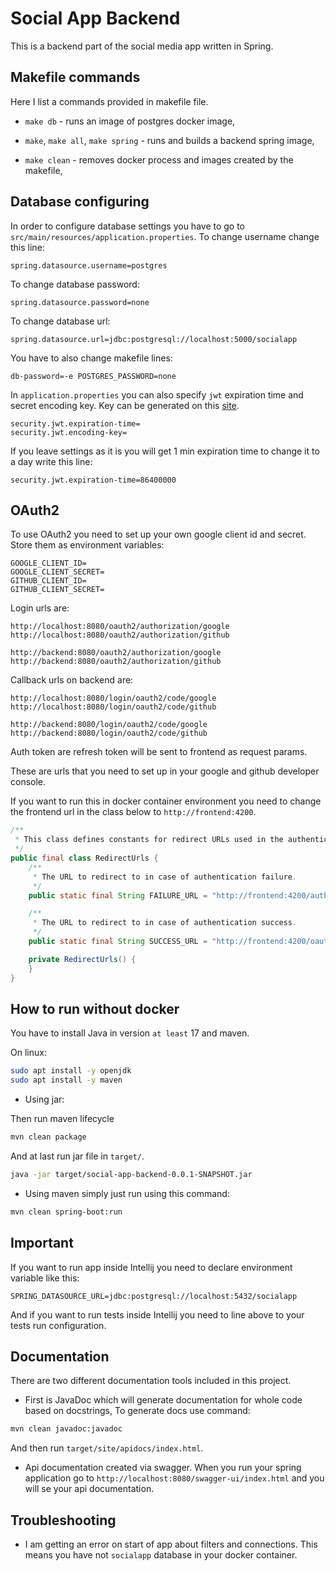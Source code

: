 # Social App Backend

This is a backend part of the social media app written in Spring.

## Makefile commands

Here I list a commands provided in makefile file.

* `make db` - runs an image of postgres docker image,

* `make`, `make all`, `make spring` - runs and builds a backend spring image,

* `make clean` - removes docker process and images created by the makefile,

## Database configuring

In order to configure database settings you have to go to `src/main/resources/application.properties`.
To change username change this line:

```properties
spring.datasource.username=postgres
```

To change database password:

```properties
spring.datasource.password=none
```

To change database url:

```properties
spring.datasource.url=jdbc:postgresql://localhost:5000/socialapp
```

You have to also change makefile lines:

```properties
db-password=-e POSTGRES_PASSWORD=none
```

In `application.properties` you can also specify `jwt` expiration time and secret encoding key.
Key can be generated on this [site](https://www.allkeysgenerator.com/).

```properties
security.jwt.expiration-time=
security.jwt.encoding-key=
```

If you leave settings as it is you will get 1 min expiration time to change it to a day write this line:

```properties
security.jwt.expiration-time=86400000
```

## OAuth2

To use OAuth2 you need to set up your own google client id and secret.
Store them as environment variables:

```properties
GOOGLE_CLIENT_ID=
GOOGLE_CLIENT_SECRET=
GITHUB_CLIENT_ID=
GITHUB_CLIENT_SECRET=
```

Login urls are:

```
http://localhost:8080/oauth2/authorization/google
http://localhost:8080/oauth2/authorization/github

http://backend:8080/oauth2/authorization/google
http://backend:8080/oauth2/authorization/github
```

Callback urls on backend are:

```
http://localhost:8080/login/oauth2/code/google
http://localhost:8080/login/oauth2/code/github

http://backend:8080/login/oauth2/code/google
http://backend:8080/login/oauth2/code/github
```

Auth token are refresh token will be sent to frontend as request params.

These are urls that you need to set up in your google and github developer console.

If you want to run this in docker container environment you need to change the frontend url in the class
below to `http://frontend:4200`.

```java
/**
 * This class defines constants for redirect URLs used in the authentication process.
 */
public final class RedirectUrls {
    /**
     * The URL to redirect to in case of authentication failure.
     */
    public static final String FAILURE_URL = "http://frontend:4200/auth/login";

    /**
     * The URL to redirect to in case of authentication success.
     */
    public static final String SUCCESS_URL = "http://frontend:4200/oauth";

    private RedirectUrls() {
    }
}
```

## How to run without docker

You have to install Java in version `at least` 17 and maven.

On linux:

```bash
sudo apt install -y openjdk
sudo apt install -y maven
```

* Using jar:

Then run maven lifecycle

```bash
mvn clean package
```

And at last run jar file in `target/`.

```bash
java -jar target/social-app-backend-0.0.1-SNAPSHOT.jar
```

* Using maven simply just run using this command:

```bash
mvn clean spring-boot:run
```

## Important

If you want to run app inside Intellij you need to declare environment variable like this:

```properties
SPRING_DATASOURCE_URL=jdbc:postgresql://localhost:5432/socialapp
```

And if you want to run tests inside Intellij you need to line above to your tests run configuration.

## Documentation

There are two different documentation tools included in this project.

* First is JavaDoc which will generate documentation for whole code based on docstrings,
  To generate docs use command:

```bash
mvn clean javadoc:javadoc
```

And then run `target/site/apidocs/index.html`.

* Api documentation created via swagger. When you run your spring application go to
  `http://localhost:8080/swagger-ui/index.html` and you will se your api documentation.

## Troubleshooting

* I am getting an error on start of app about filters and connections.
  This means you have not `socialapp` database in your docker container.
